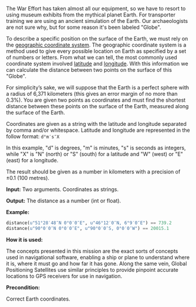The War Effort has taken almost all our equipment, so we have to resort to using museum exhibits from the mythical planet Earth.
For transporter training we are using an ancient simulation of the Earth.
Our archaeologists are not sure why, but for some reason it's been labeled "Globe".

To describe a specific position on the surface of the Earth, we must rely on the
[geographic coordinate system](http://en.wikipedia.org/wiki/Geographic_coordinate_system).
The geographic coordinate system is a method used to give every possible location on Earth as 
specified by a set of numbers or letters. From what we can tell, the most commonly used coordinate system involved 
[latitude](http://en.wikipedia.org/wiki/Geographic_coordinate_system) 
and [longitude](http://en.wikipedia.org/wiki/Longitude).
With this information we can calculate the distance between two points on the surface of this "Globe".

For simplicity’s sake, we will suppose that the Earth is a perfect sphere with a radius of 6,371
kilometers (this gives an error margin of no more than 0.3%).
You are given two points as coordinates and must find the shortest distance between
these points on the surface of the Earth, measured along the surface of the Earth.

Coordinates are given as a string with the latitude and longitude separated by comma and/or whitespace.
Latitude and longitude are represented in the follow format: ```d°m′s″X```

In this example, "d" is degrees, "m" is minutes, "s" is seconds as integers, while "X" is "N"
(north) or "S" (south) for a latitude and "W" (west) or "E" (east) for a longitude.

The result should be given as a number in kilometers with a precision of ±0.1 (100 metres).

**Input:** Two arguments. Coordinates as strings. 

**Output:** The distance as a number (int or float).

**Example:**

```python
distance(u"51°28′48″N 0°0′0″E", u"46°12′0″N, 6°9′0″E") == 739.2
distance(u"90°0′0″N 0°0′0″E", u"90°0′0″S, 0°0′0″W") == 20015.1
```
**How it is used:**

The concepts presented in this mission are the exact sorts of concepts used in navigational software,
enabling a ship or plane to understand where it is,
where it must go and how far it has gone. 
Along the same vein, Global Positioning Satellites use similar principles to
provide pinpoint accurate locations to GPS receivers for use in navigation.


**Precondition:**

Correct Earth coordinates.

